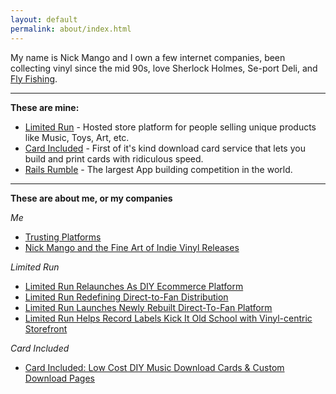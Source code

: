 ```yaml
---
layout: default
permalink: about/index.html
---
```


My name is Nick Mango and I own a few internet companies, been collecting vinyl since the mid 90s, love Sherlock Holmes, Se-port Deli, and [Fly Fishing](http://alternate1985.com).

---
**These are mine:**

* [Limited Run](http://limitedrun.com) - Hosted store platform for people selling unique products like Music, Toys, Art, etc.
* [Card Included](http://cardincluded.com) - First of it's kind download card service that lets you build and print cards with ridiculous speed.
* [Rails Rumble](http://railsrumble.com) - The largest App building competition in the world. 

---
**These are about me, or my companies**


*Me*


* [Trusting Platforms](http://cdixon.org/2011/12/20/trusting-platforms/)
* [Nick Mango and the Fine Art of Indie Vinyl Releases](http://www.hypebot.com/hypebot/2011/08/nick-mango-on-the-fine-art-of-indie-vinyl-releases.html)


*Limited Run*

* [Limited Run Relaunches As DIY Ecommerce Platform](http://www.hypebot.com/hypebot/2012/07/limited-run-launches-as-cutting-edge-diy-ecommerce-platform.html)
* [Limited Run Redefining Direct-to-Fan Distribution](http://www.soundctrl.com/blog/2012/07/10/limited-run-redefining-direct-to-fan-distribution/)
* [Limited Run Launches Newly Rebuilt Direct-To-Fan Platform](http://www.sosoactive.com/limited-run-launches-newly-rebuilt-direct-to-fan-platform/)
* [Limited Run Helps Record Labels Kick It Old School with Vinyl-centric Storefront](http://pandodaily.com/2012/07/11/limited-run-helps-record-labels-kick-it-old-school-with-vinyl-centric-storefront/)


*Card Included*

* [Card Included: Low Cost DIY Music Download Cards & Custom Download Pages](http://hypebot.com/hypebot/2012/06/card-included-offers-low-cost-diy-music-download-cards-custom-download-pages.html)



